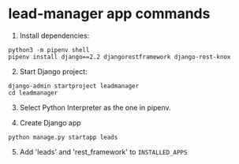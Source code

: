 # lead-manager app commands

1. Install dependencies:

```
python3 -m pipenv shell
pipenv install django==2.2 djangorestframework django-rest-knox
```

2. Start Django project:

```
django-admin startproject leadmanager
cd leadmanager
```

3. Select Python Interpreter as the one in pipenv.

4. Create Django app

```
python manage.py startapp leads
```


5. Add 'leads' and 'rest_framework' to `INSTALLED_APPS`
